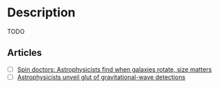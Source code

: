 # Description

TODO


## Articles

- [ ] [Spin doctors: Astrophysicists find when galaxies rotate, size matters](https://www.scienceinpublic.com.au/media-releases/spin-doctors-astrophysicists-find-when-galaxies-rotate-size-matters)
- [ ] [Astrophysicists unveil glut of gravitational-wave detections](https://www.nature.com/articles/d41586-021-03089-y)
